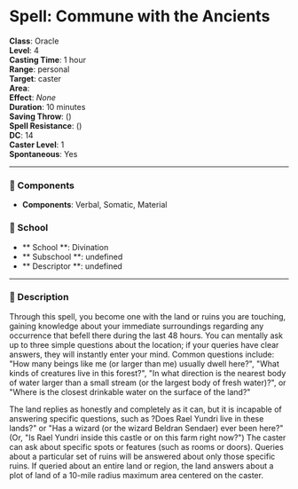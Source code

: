 
# Spell: Commune with the Ancients
**Class**: Oracle  
**Level**: 4  
**Casting Time**: 1 hour  
**Range**: personal  
**Target**: caster  
**Area**:   
**Effect**: _None_  
**Duration**: 10 minutes  
**Saving Throw**:  ()  
**Spell Resistance**:  ()  
**DC**: 14  
**Caster Level**: 1  
**Spontaneous**: Yes

---

### 🔮 Components
- **Components**: Verbal, Somatic, Material

### 🏫 School
- ** School **: Divination
- ** Subschool **: undefined
- ** Descriptor **: undefined
---

### 📜 Description
Through this spell, you become one with the land or ruins you are touching, gaining knowledge about your immediate surroundings regarding any occurrence that befell there during the last 48 hours. You can mentally ask up to three simple questions about the location; if your queries have clear answers, they will instantly enter your mind. Common questions include: "How many beings like me (or larger than me) usually dwell here?", "What kinds of creatures live in this forest?", "In what direction is the nearest body of water larger than a small stream (or the largest body of fresh water)?", or "Where is the closest drinkable water on the surface of the land?" 

The land replies as honestly and completely as it can, but it is incapable of answering specific questions, such as ?Does Rael Yundri live in these lands?" or "Has a wizard (or the wizard Beldran Sendaer) ever been here?" (Or, "Is Rael Yundri inside this castle or on this farm right now?") The caster can ask about specific spots or features (such as rooms or doors). Queries about a particular set of ruins will be answered about only those specific ruins. If queried about an entire land or region, the land answers about a plot of land of a 10-mile radius maximum area centered on the caster.
